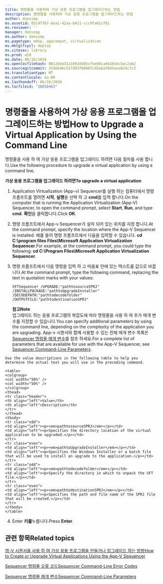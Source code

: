 ```yaml
---
title: 명령줄을 사용하여 가상 응용 프로그램을 업그레이드하는 방법
description: 명령줄을 사용하여 가상 응용 프로그램을 업그레이드하는 방법
author: dansimp
ms.assetid: 83c97767-6ea1-42aa-b411-ccc9fa61cf81
ms.reviewer: ''
manager: dansimp
ms.author: dansimp
ms.pagetype: mdop, appcompat, virtualization
ms.mktglfcycl: deploy
ms.sitesec: library
ms.prod: w10
ms.date: 06/16/2016
ms.openlocfilehash: 8612deb31a1692dd85cfee88ca4b18cbc5ac2ab2
ms.sourcegitcommit: 354664bc527d93f80687cd2eba70d1eea024c7c3
ms.translationtype: MT
ms.contentlocale: ko-KR
ms.lasthandoff: 06/26/2020
ms.locfileid: "10816463"
---
```

# <span data-ttu-id="cb133-103">명령줄을 사용하여 가상 응용 프로그램을 업그레이드하는 방법</span><span class="sxs-lookup"><span data-stu-id="cb133-103">How to Upgrade a Virtual Application by Using the Command Line</span></span>


<span data-ttu-id="cb133-104">명령줄을 사용 하 여 가상 응용 프로그램을 업그레이드 하려면 다음 절차를 사용 합니다.</span><span class="sxs-lookup"><span data-stu-id="cb133-104">Use the following procedure to upgrade a virtual application by using a command line.</span></span>

**<span data-ttu-id="cb133-105">가상 응용 프로그램을 업그레이드 하려면</span><span class="sxs-lookup"><span data-stu-id="cb133-105">To upgrade a virtual application</span></span>**

1.  <span data-ttu-id="cb133-106">Application Virtualization (App-v) Sequencer를 실행 하는 컴퓨터에서 명령 프롬프트를 열려면 **시작**, **실행**을 선택 하 고 **cmd**를 입력 합니다.</span><span class="sxs-lookup"><span data-stu-id="cb133-106">On the computer that is running the Application Virtualization (App-V) Sequencer, to open the command prompt, select **Start**, **Run**, and type **cmd**.</span></span> <span data-ttu-id="cb133-107">**확인**을 클릭합니다.</span><span class="sxs-lookup"><span data-stu-id="cb133-107">Click **OK**.</span></span>

2.  <span data-ttu-id="cb133-108">명령 프롬프트에서 App-v Sequencer가 설치 되어 있는 위치를 지정 합니다.</span><span class="sxs-lookup"><span data-stu-id="cb133-108">At the command prompt, specify the location where the App-V Sequencer is installed.</span></span> <span data-ttu-id="cb133-109">예를 들어 명령 프롬프트에서 다음을 입력할 수 있습니다. **cd C:\\program files Files\\Microsoft Application Virtualization Sequencer**.</span><span class="sxs-lookup"><span data-stu-id="cb133-109">For example, at the command prompt, you could type the following: **cd C:\\Program Files\\Microsoft Application Virtualization Sequencer**.</span></span>

3.  <span data-ttu-id="cb133-110">명령 프롬프트에서 다음 명령을 입력 하 고 따옴표 안에 있는 텍스트를 값으로 바꿉니다.</span><span class="sxs-lookup"><span data-stu-id="cb133-110">At the command prompt, type the following command, replacing the text in quotation marks with your values:</span></span>

    `SFTSequencer /UPGRADE:"pathtosourceSPRJ" /INSTALLPACKAGE:"pathtoUpgradeInstaller" /DECODEPATH:"pathtodecodefolder" /OUTPUTFILE:"pathtodestinationSPRJ"`

    **<span data-ttu-id="cb133-111">참고</span><span class="sxs-lookup"><span data-stu-id="cb133-111">Note</span></span>**  
    <span data-ttu-id="cb133-112">업그레이드 하는 응용 프로그램의 복잡도에 따라 명령줄을 사용 하 여 추가 매개 변수를 지정할 수 있습니다.</span><span class="sxs-lookup"><span data-stu-id="cb133-112">You can specify additional parameters by using the command line, depending on the complexity of the application you are upgrading.</span></span> <span data-ttu-id="cb133-113">App-v 시퀀서와 함께 사용할 수 있는 전체 매개 변수 목록은 [Sequencer 명령줄 매개 변수](sequencer-command-line-parameters.md)를 참조 하세요.</span><span class="sxs-lookup"><span data-stu-id="cb133-113">For a complete list of parameters that are available for use with the App-V Sequencer, see [Sequencer Command-Line Parameters](sequencer-command-line-parameters.md).</span></span>



~~~
Use the value descriptions in the following table to help you determine the actual text you will use in the preceding command.

<table>
<colgroup>
<col width="50%" />
<col width="50%" />
</colgroup>
<thead>
<tr class="header">
<th align="left">Value</th>
<th align="left">Description</th>
</tr>
</thead>
<tbody>
<tr class="odd">
<td align="left"><p><em>pathtosourceSPRJ</em></p></td>
<td align="left"><p>Specifies the directory location of the virtual application to be upgraded.</p></td>
</tr>
<tr class="even">
<td align="left"><p><em>pathtoUpgradeInstaller</em></p></td>
<td align="left"><p>Specifies the Windows Installer or a batch file that will be used to install an upgrade to the application.</p></td>
</tr>
<tr class="odd">
<td align="left"><p><em>pathtodecodefolder</em></p></td>
<td align="left"><p>Specify the directory in which to unpack the SFT file.</p></td>
</tr>
<tr class="even">
<td align="left"><p><em>pathtodestinationSPRJ</em></p></td>
<td align="left"><p>Specifies the path and file name of the SPRJ file that will be created.</p></td>
</tr>
</tbody>
</table>
~~~



4. <span data-ttu-id="cb133-114">Enter **키를**누릅니다.</span><span class="sxs-lookup"><span data-stu-id="cb133-114">Press **Enter**.</span></span>

## <span data-ttu-id="cb133-115">관련 항목</span><span class="sxs-lookup"><span data-stu-id="cb133-115">Related topics</span></span>


[<span data-ttu-id="cb133-116">앱-V 시퀀서를 사용 하 여 가상 응용 프로그램을 만들거나 업그레이드 하는 방법</span><span class="sxs-lookup"><span data-stu-id="cb133-116">How to Create or Upgrade Virtual Applications Using the App-V Sequencer</span></span>](how-to-create-or-upgrade-virtual-applications-using--the-app-v-sequencer.md)

[<span data-ttu-id="cb133-117">Sequencer 명령줄 오류 코드</span><span class="sxs-lookup"><span data-stu-id="cb133-117">Sequencer Command-Line Error Codes</span></span>](sequencer-command-line-error-codes.md)

[<span data-ttu-id="cb133-118">Sequencer 명령줄 매개 변수</span><span class="sxs-lookup"><span data-stu-id="cb133-118">Sequencer Command-Line Parameters</span></span>](sequencer-command-line-parameters.md)










